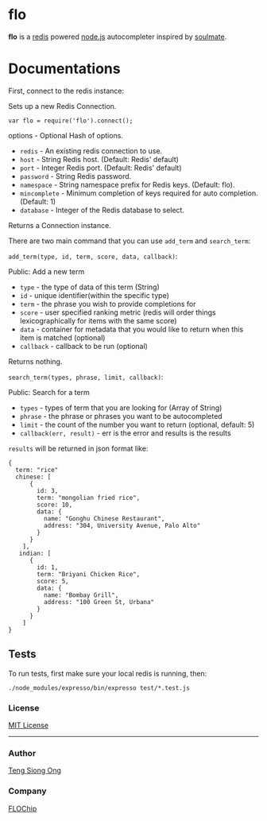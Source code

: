flo
===
**flo** is a [redis](http://redis.io) powered [node.js](http://nodejs.org) autocompleter inspired by [soulmate](https://github.com/seatgeek/soulmate).

Documentations
==============

First, connect to the redis instance:

Sets up a new Redis Connection.

    var flo = require('flo').connect();

options - Optional Hash of options.

* `redis`       - An existing redis connection to use.
* `host`        - String Redis host. (Default: Redis' default)
* `port`        - Integer Redis port. (Default: Redis' default)
* `password`    - String Redis password.
* `namespace`   - String namespace prefix for Redis keys. (Default: flo).
* `mincomplete` - Minimum completion of keys required for auto completion. (Default: 1)
* `database`    - Integer of the Redis database to select.

Returns a Connection instance.

There are two main command that you can use `add_term` and `search_term`:

`add_term(type, id, term, score, data, callback)`:

Public: Add a new term

* `type`     - the type of data of this term (String)
* `id`       - unique identifier(within the specific type)
* `term`     - the phrase you wish to provide completions for
* `score`    - user specified ranking metric (redis will order things lexicographically for items with the same score)
* `data`     - container for metadata that you would like to return when this item is matched (optional)
* `callback` - callback to be run (optional)

Returns nothing.

`search_term(types, phrase, limit, callback)`:

Public: Search for a term

* `types` - types of term that you are looking for (Array of String)
* `phrase` - the phrase or phrases you want to be autocompleted
* `limit` - the count of the number you want to return (optional, default: 5)
* `callback(err, result)` - err is the error and results is the results

`results` will be returned in json format like:

    {
      term: "rice"
      chinese: [
          {
            id: 3,
            term: "mongolian fried rice",
            score: 10,
            data: {
              name: "Gonghu Chinese Restaurant",
              address: "304, University Avenue, Palo Alto"
            }
          }
        ],
       indian: [
          {
            id: 1,
            term: "Briyani Chicken Rice",
            score: 5,
            data: {
              name: "Bombay Grill",
              address: "100 Green St, Urbana"
            }
          }
        ]
    }

## Tests
To run tests, first make sure your local redis is running, then:

    ./node_modules/expresso/bin/expresso test/*.test.js

### License
[MIT License](https://github.com/FLOChip/flo/blob/master/LICENSE)

---
### Author
[Teng Siong Ong](https://github.com/siong1987/)

### Company
[FLOChip](http://flochip.com)
